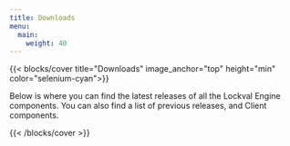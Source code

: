 ```yaml
---
title: Downloads
menu:
  main:
    weight: 40
---
```


{{< blocks/cover title="Downloads" image_anchor="top" height="min" color="selenium-cyan">}}

<p class="lead mt-2 text-left">
  Below is where you can find the latest releases of all the Lockval Engine components. You can
  also find a list of previous releases, and Client components.
</p>

{{< /blocks/cover >}}

